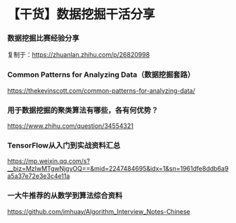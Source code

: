 # 【干货】数据挖掘干活分享
### 数据挖掘比赛经验分享
复制于：https://zhuanlan.zhihu.com/p/26820998
### Common Patterns for Analyzing Data（数据挖掘套路）
https://thekevinscott.com/common-patterns-for-analyzing-data/
### 用于数据挖掘的聚类算法有哪些，各有何优势？
https://www.zhihu.com/question/34554321
### TensorFlow从入门到实战资料汇总
https://mp.weixin.qq.com/s?__biz=MzIwMTgwNjgyOQ==&mid=2247484695&idx=1&sn=1961dfe8ddb6a9a5a37e72e3e3c4e11a
### 一大牛推荐的从数学到算法综合资料
https://github.com/imhuay/Algorithm_Interview_Notes-Chinese




